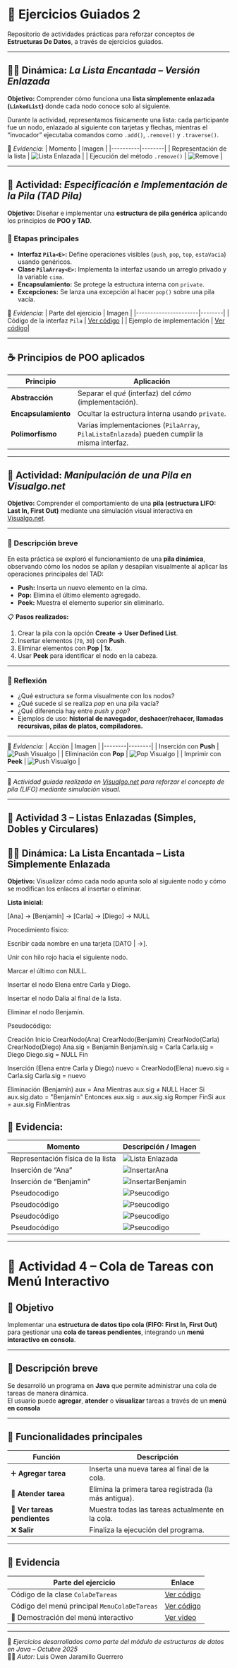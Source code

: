 # 🧩 Ejercicios Guiados 2

Repositorio de actividades prácticas para reforzar conceptos de **Estructuras De Datos**, a través de ejercicios guiados.

---

## 🧙‍♂️ Dinámica: *La Lista Encantada – Versión Enlazada*
**Objetivo:** Comprender cómo funciona una **lista simplemente enlazada (`LinkedList`)** donde cada nodo conoce solo al siguiente.

Durante la actividad, representamos físicamente una lista: cada participante fue un nodo, enlazado al siguiente con tarjetas y flechas, mientras el “invocador” ejecutaba comandos como `.add()`, `.remove()` y `.traverse()`.

📸 *Evidencia:*
| Momento | Imagen |
|----------|--------|
| Representación de la lista | ![Lista Enlazada](pila1.jpg.jpg) |
| Ejecución del método `.remove()` | ![Remove](pila2.jpg.jpg) |

---

## 🧱 Actividad: *Especificación e Implementación de la Pila (TAD Pila)*

**Objetivo:** Diseñar e implementar una **estructura de pila genérica** aplicando los principios de **POO y TAD**.

### 🧩 Etapas principales
- **Interfaz `Pila<E>`:** Define operaciones visibles (`push`, `pop`, `top`, `estaVacia`) usando genéricos.  
- **Clase `PilaArray<E>`:** Implementa la interfaz usando un arreglo privado y la variable `cima`.  
- **Encapsulamiento:** Se protege la estructura interna con `private`.  
- **Excepciones:** Se lanza una excepción al hacer `pop()` sobre una pila vacía.  

📸 *Evidencia:*
| Parte del ejercicio | Imagen |
|----------------------|--------|
| Código de la interfaz `Pila` | [Ver código](PilaMain.java) |
| Ejemplo de implementación | [Ver código](stackArray.java)|

---

## ☕ Principios de POO aplicados
| Principio | Aplicación |
|------------|-------------|
| **Abstracción** | Separar el *qué* (interfaz) del *cómo* (implementación). |
| **Encapsulamiento** | Ocultar la estructura interna usando `private`. |
| **Polimorfismo** | Varias implementaciones (`PilaArray`, `PilaListaEnlazada`) pueden cumplir la misma interfaz. |

---
## 🧮 Actividad: *Manipulación de una Pila en Visualgo.net*

**Objetivo:** Comprender el comportamiento de una **pila (estructura LIFO: Last In, First Out)** mediante una simulación visual interactiva en [Visualgo.net](https://visualgo.net/en/list).

---

### 🧩 Descripción breve
En esta práctica se exploró el funcionamiento de una **pila dinámica**, observando cómo los nodos se apilan y desapilan visualmente al aplicar las operaciones principales del TAD:

- **Push:** Inserta un nuevo elemento en la cima.  
- **Pop:** Elimina el último elemento agregado.  
- **Peek:** Muestra el elemento superior sin eliminarlo.

📋 **Pasos realizados:**
1. Crear la pila con la opción **Create → User Defined List**.  
2. Insertar elementos (`70`, `30`) con **Push**.  
3. Eliminar elementos con **Pop | 1x**.  
4. Usar **Peek** para identificar el nodo en la cabeza.  

---

### 💭 Reflexión
- ¿Qué estructura se forma visualmente con los nodos?  
- ¿Qué sucede si se realiza *pop* en una pila vacía?  
- ¿Qué diferencia hay entre *push* y *pop*?  
- Ejemplos de uso: **historial de navegador, deshacer/rehacer, llamadas recursivas, pilas de platos, compiladores.**

---

📸 *Evidencia:*
| Acción | Imagen |
|--------|--------|
| Inserción con **Push** | ![Push Visualgo](visualgo1.jpg.png) |
| Eliminación con **Pop** | ![Pop Visualgo](visualgo2.jpg.png) |
| Imprimir con **Peek** | ![Push Visualgo](visualgo3.jpg.png) |

---

🧷 *Actividad guiada realizada en [Visualgo.net](https://visualgo.net/en/list) para reforzar el concepto de pila (LIFO) mediante simulación visual.*

---

## 🧩 Actividad 3 – Listas Enlazadas (Simples, Dobles y Circulares)

## 🧙‍♂️ Dinámica: La Lista Encantada – Lista Simplemente Enlazada

**Objetivo:** Visualizar cómo cada nodo apunta solo al siguiente nodo y cómo se modifican los enlaces al insertar o eliminar.

**Lista inicial:**

[Ana] → [Benjamín] → [Carla] → [Diego] → NULL


Procedimiento físico:

Escribir cada nombre en una tarjeta [DATO | →].

Unir con hilo rojo hacia el siguiente nodo.

Marcar el último con NULL.

Insertar el nodo Elena entre Carla y Diego.

Insertar el nodo Dalia al final de la lista.

Eliminar el nodo Benjamín.

Pseudocódigo:

Creación
Inicio
  CrearNodo(Ana)
  CrearNodo(Benjamín)
  CrearNodo(Carla)
  CrearNodo(Diego)
  Ana.sig = Benjamín
  Benjamín.sig = Carla
  Carla.sig = Diego
  Diego.sig = NULL
Fin

Inserción (Elena entre Carla y Diego)
  nuevo = CrearNodo(Elena)
  nuevo.sig = Carla.sig
  Carla.sig = nuevo

Eliminación (Benjamín)
  aux = Ana
  Mientras aux.sig ≠ NULL Hacer
    Si aux.sig.dato = "Benjamín" Entonces
      aux.sig = aux.sig.sig
      Romper
    FinSi
    aux = aux.sig
  FinMientras


## 📸 Evidencia:

| Momento                           | Descripción / Imagen               |
| --------------------------------- | ---------------------------------- |
| Representación física de la lista | ![Lista Enlazada](ListaEnlazada.jpg)              |
| Inserción de “Ana”                | ![InsertarAna](Insert.jpgAna.jpg)                  |
| Inserción de “Benjamin”           | ![InsertarBenjamin](InsertBenjamin.jpg)                 |
| Pseudocodigo                      | ![Pseucodigo](pseudocódigo.jpg)            |
| Pseudocódigo                      | ![Pseucodigo](pseudocódigo1.jpg) |
| Pseudocódigo                      | ![Pseucodigo](pseudocódigo2.jpg) |
| Pseudocódigo                      | ![Pseucodigo](pseudocódigo3.jpg) |

---

# 🧩 Actividad 4 – Cola de Tareas con Menú Interactivo

## 🎯 Objetivo
Implementar una **estructura de datos tipo cola (FIFO: First In, First Out)** para gestionar una **cola de tareas pendientes**, integrando un **menú interactivo en consola**.

---

## 🧱 Descripción breve
Se desarrolló un programa en **Java** que permite administrar una cola de tareas de manera dinámica.  
El usuario puede **agregar**, **atender** o **visualizar** tareas a través de un **menú en consola**

---

## 🧩 Funcionalidades principales

| Función | Descripción |
|----------|--------------|
| ➕ **Agregar tarea** | Inserta una nueva tarea al final de la cola. |
| 🧾 **Atender tarea** | Elimina la primera tarea registrada (la más antigua). |
| 👀 **Ver tareas pendientes** | Muestra todas las tareas actualmente en la cola. |
| ❌ **Salir** | Finaliza la ejecución del programa. |

---

## 📸 Evidencia

| Parte del ejercicio | Enlace |
|----------------------|--------|
| Código de la clase `ColaDeTareas` | [Ver código](ColaDeTareas.java) |
| Código del menú principal `MenuColaDeTareas` | [Ver código](MenuColaDeTareas.java) |
| 🎥 Demostración del menú interactivo | [Ver video]([https://drive.google.com/file/d/1_hOC224ms-n19XDNACdx-akSwjWBSr1X/view?usp=drive_link) |

---



📅 *Ejercicios desarrollados como parte del módulo de estructuras de datos en Java – Octubre 2025*  
👨‍💻 *Autor:* Luis Owen Jaramillo Guerrero
